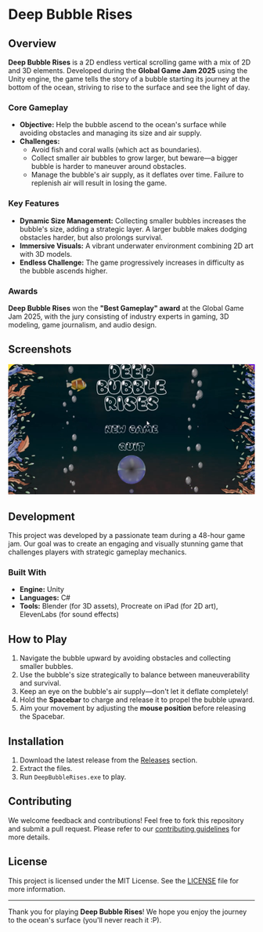 # Deep Bubble Rises

## Overview
**Deep Bubble Rises** is a 2D endless vertical scrolling game with a mix of 2D and 3D elements. Developed during the **Global Game Jam 2025** using the Unity engine, the game tells the story of a bubble starting its journey at the bottom of the ocean, striving to rise to the surface and see the light of day.

### Core Gameplay
- **Objective:** Help the bubble ascend to the ocean's surface while avoiding obstacles and managing its size and air supply.
- **Challenges:**
  - Avoid fish and coral walls (which act as boundaries).
  - Collect smaller air bubbles to grow larger, but beware—a bigger bubble is harder to maneuver around obstacles.
  - Manage the bubble's air supply, as it deflates over time. Failure to replenish air will result in losing the game.

### Key Features
- **Dynamic Size Management:** Collecting smaller bubbles increases the bubble's size, adding a strategic layer. A larger bubble makes dodging obstacles harder, but also prolongs survival.
- **Immersive Visuals:** A vibrant underwater environment combining 2D art with 3D models.
- **Endless Challenge:** The game progressively increases in difficulty as the bubble ascends higher.

### Awards
**Deep Bubble Rises** won the **"Best Gameplay" award** at the Global Game Jam 2025, with the jury consisting of industry experts in gaming, 3D modeling, game journalism, and audio design.

## Screenshots
![Screenshot](/dbr-screenshot.png?raw=true "Deep Bubble Rises")

## Development
This project was developed by a passionate team during a 48-hour game jam. Our goal was to create an engaging and visually stunning game that challenges players with strategic gameplay mechanics.

### Built With
- **Engine:** Unity
- **Languages:** C#
- **Tools:** Blender (for 3D assets), Procreate on iPad (for 2D art), ElevenLabs (for sound effects)

## How to Play
1. Navigate the bubble upward by avoiding obstacles and collecting smaller bubbles.
2. Use the bubble's size strategically to balance between maneuverability and survival.
3. Keep an eye on the bubble's air supply—don't let it deflate completely!
4. Hold the **Spacebar** to charge and release it to propel the bubble upward.
5. Aim your movement by adjusting the **mouse position** before releasing the Spacebar.

## Installation
1. Download the latest release from the [Releases](#) section.
2. Extract the files.
3. Run `DeepBubbleRises.exe` to play.

## Contributing
We welcome feedback and contributions! Feel free to fork this repository and submit a pull request. Please refer to our [contributing guidelines](#) for more details.

## License
This project is licensed under the MIT License. See the [LICENSE](#) file for more information.

---

Thank you for playing **Deep Bubble Rises**! We hope you enjoy the journey to the ocean's surface (you'll never reach it :P).

